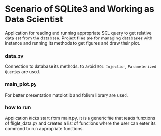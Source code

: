 # Scenario of SQLite3 and Working as Data Scientist

Application for reading and running appropriate SQL query to get relative data set from the database. Project files are for managing databases with instance and running its methods to get figures and draw their plot.

### data.py

Connection to database its methods.
to avoid `SQL Injection`, `Parameterized Queries` are used.

### main_plot.py

For better presentation matplotlib and folium library are used.

### how to run

Application kicks start from main.py. It is a generic file that reads functions of flight_data.py and creates a list of functions where the user can enter its command to run appropriate functions.
